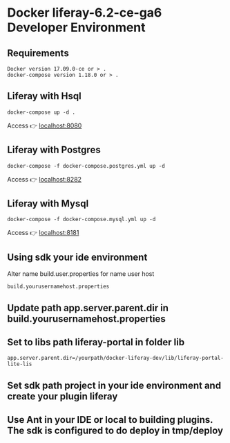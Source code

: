 # Docker liferay-6.2-ce-ga6 Developer Environment

## Requirements
```
Docker version 17.09.0-ce or > .
docker-compose version 1.18.0 or > .
```

## Liferay with Hsql
```
docker-compose up -d .

```

Access :point_right:
<a href="http://localhost:8080" target="_blank">localhost:8080</a>

## Liferay with Postgres
```
docker-compose -f docker-compose.postgres.yml up -d
```

Access :point_right:
<a href="http://localhost:8282" target="_blank">localhost:8282</a>

## Liferay with Mysql
```
docker-compose -f docker-compose.mysql.yml up -d
```

Access :point_right:
<a href="http://localhost:8181" target="_blank">localhost:8181</a>

## Using sdk your ide environment

Alter name build.user.properties for name user host
```
build.yourusernamehost.properties
```

## Update path app.server.parent.dir in build.yourusernamehost.properties
## Set to libs path liferay-portal in folder lib

```
app.server.parent.dir=/yourpath/docker-liferay-dev/lib/liferay-portal-lite-lis
```

## Set sdk path project in your ide environment and create your plugin liferay

## Use Ant in your IDE or local to building plugins. The sdk is configured to do deploy in tmp/deploy
